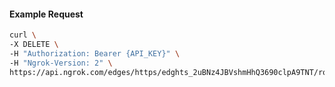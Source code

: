 <!-- Code generated for API Clients. DO NOT EDIT. -->

#### Example Request

```bash
curl \
-X DELETE \
-H "Authorization: Bearer {API_KEY}" \
-H "Ngrok-Version: 2" \
https://api.ngrok.com/edges/https/edghts_2uBNz4JBVshmHhQ3690clpA9TNT/routes/edghtsrt_2uBNz4NQVnXP0gErXj4RMtVpFtI
```

